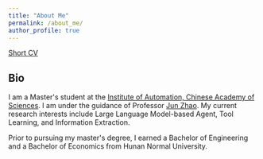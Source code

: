 ```yaml
---
title: "About Me"
permalink: /about_me/
author_profile: true
---
```

[Short CV](http://XingLLiu.github.io/files/CV_Xing_LIU.pdf)


## Bio

I am a Master's student at the [Institute of Automation, Chinese Academy of Sciences](http://ia.cas.cn/). I am under the guidance of Professor [Jun Zhao](https://scholar.google.com.hk/citations?hl=zh-CN&user=HljRttwAAAAJ). My current research interests include Large Language Model-based Agent, Tool Learning, and Information Extraction.

Prior to pursuing my master's degree, I earned a Bachelor of Engineering and a Bachelor of Economics from Hunan Normal University.


